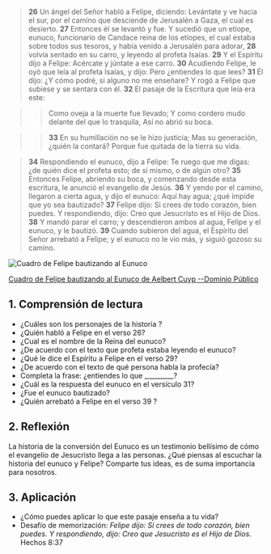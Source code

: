 > **26** Un ángel del Señor habló a Felipe, diciendo: Levántate y ve hacia 
  el sur, por el camino que desciende de Jerusalén a Gaza, el cual es 
  desierto. 
  **27** Entonces él se levantó y fue. Y sucedió que un etíope, eunuco, 
  funcionario de Candace reina de los etíopes, el cual estaba sobre todos 
  sus tesoros, y había venido a Jerusalén para adorar, 
  **28** volvía sentado en su carro, y leyendo al profeta Isaías. 
  **29** Y el Espíritu dijo a Felipe: Acércate y júntate a ese carro. 
  **30** Acudiendo Felipe, le oyó que leía al profeta Isaías, y dijo: 
  Pero ¿entiendes lo que lees? 
  **31** Él dijo: ¿Y cómo podré, si alguno no me enseñare? Y rogó a Felipe 
  que subiese y se sentara con él. 
  **32** El pasaje de la Escritura que leía era este:

>> Como oveja a la muerte fue llevado;
   Y como cordero mudo delante del que lo trasquila,
   Así no abrió su boca.

>> **33** En su humillación no se le hizo justicia;
   Mas su generación, ¿quién la contará?
   Porque fue quitada de la tierra su vida.

> **34** Respondiendo el eunuco, dijo a Felipe: Te ruego que me digas: 
  ¿de quién dice el profeta esto; de sí mismo, o de algún otro? 
  **35** Entonces Felipe, abriendo su boca, y comenzando desde esta escritura,
  le anunció el evangelio de Jesús. 
  **36** Y yendo por el camino, llegaron a cierta agua, y dijo el eunuco: 
  Aquí hay agua; ¿qué impide que yo sea bautizado? 
  **37** Felipe dijo: Si crees de todo corazón, bien puedes. 
  Y respondiendo, dijo: Creo que Jesucristo es el Hijo de Dios. 
  **38** Y mandó parar el carro; y descendieron ambos al agua, Felipe 
  y el eunuco, y le bautizó. 
  **39** Cuando subieron del agua, el Espíritu del Señor arrebató a 
  Felipe; y el eunuco no le vio más, y siguió gozoso su camino.

![Cuadro de Felipe bautizando al Eunuco](/img/felipe_bautiza_eunuco.jpg "Cuadro
de Felipe bautizando al Eunuco")

[Cuadro de Felipe bautizando al Eunuco de Aelbert Cuyp --Dominio Público](https://picryl.com/media/aelbert-cuyp-saint-philip-baptising-the-ethiopian-eunuch-ntiii-ang-515655-a00e41)


## 1. Comprensión de lectura

* ¿Cuáles son los personajes de la historia ?
* ¿Quién habló a Felipe en el verso 26?  
* ¿Cual es el nombre de la Reina del eunuco?
* ¿De acuerdo con el texto que profeta estaba leyendo el eunuco?
* ¿Qué le dice el Espíritu a Felipe en el verso 29?
* ¿De acuerdo con el texto de qué persona habla la profecía? 
* Completa la frase:  ¿entiendes lo que _________?
* ¿Cuál es la respuesta del eunuco en el versículo 31?
* ¿Fue el eunuco bautizado?
* ¿Quién arrebató a Felipe en el verso 39 ?

## 2. Reflexión

La historia de la conversión del Eunuco es un testimonio bellísimo de 
cómo el evangelio de Jesucristo  llega a las personas. ¿Qué piensas al 
escuchar la historia del eunuco y Felipe? Comparte tus ideas,  es de 
suma importancia para nosotros.   

## 3. Aplicación

* ¿Cómo puedes aplicar lo que este pasaje enseña a tu vida?
* Desafío de memorización: _Felipe dijo: Si crees de todo corazón, bien puedes. Y respondiendo, dijo: Creo que Jesucristo es el Hijo de Dios._ Hechos 8:37
